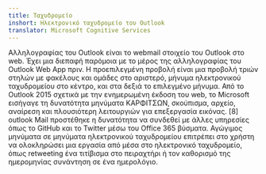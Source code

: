 ```yaml
---
title: Ταχυδρομείο
inshort: Ηλεκτρονικό ταχυδρομείο του Outlook
translator: Microsoft Cognitive Services
---
```


Αλληλογραφίας του Outlook είναι το webmail στοιχείο του Outlook στο web. Έχει μια διεπαφή παρόμοια με το μέρος της αλληλογραφίας του Outlook Web App πριν. Η προεπιλεγμένη προβολή είναι μια προβολή τριών στηλών με φακέλους και ομάδες στο αριστερό, μήνυμα ηλεκτρονικού ταχυδρομείου στο κέντρο, και στα δεξιά το επιλεγμένο μήνυμα. Από το Outlook 2015 σχετικά με την ενημερωμένη έκδοση του web, το Microsoft εισήγαγε τη δυνατότητα μηνύματα ΚΑΡΦΙΤΣΩΝ, σκούπισμα, αρχείο, αναίρεση και πλουσιότερη λειτουργιών για επεξεργασία εικόνας. [8] outlook Mail προστέθηκε η δυνατότητα να συνδεθεί με άλλες υπηρεσίες όπως το GitHub και το Twitter μέσω του Office 365 βύσματα. Αγώγιμος μηνύματα σε μηνύματα ηλεκτρονικού ταχυδρομείου επιτρέπει στο χρήστη να ολοκληρώσει μια εργασία από μέσα στο ηλεκτρονικό ταχυδρομείο, όπως retweeting ένα τιτίβισμα στο πειραχτήρι ή τον καθορισμό της ημερομηνίας συνάντηση σε ένα ημερολόγιο. 





